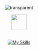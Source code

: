 

<div align="center">

 <!--
  <img src="https://emoji.slack-edge.com/T0172CCPGUW/party-blob/d7253707fa13e9ee.gif" width="50"/>
  -->

  ![transparent](https://capsule-render.vercel.app/api?type=transparent&fontColor=02ce89&text=Frontend%20Developer&height=150&fontSize=60&desc=람뽀&descAlignY=75&descAlign=78)

  <img src="https://media.giphy.com/media/hvRJCLFzcasrR4ia7z/giphy.gif" width="50">
  <br/><br/>
 
 
  

  [![My Skills](https://skillicons.dev/icons?i=html,css,js,react,next)](https://skillicons.dev)

</div>


<!--
**KingBoRam/KingBoRam** is a ✨ _special_ ✨ repository because its `README.md` (this file) appears on your GitHub profile.

Here are some ideas to get you started:

- 🔭 I’m currently working on ...
- 🌱 I’m currently learning ...
- 👯 I’m looking to collaborate on ...
- 🤔 I’m looking for help with ...
- 💬 Ask me about ...
- 📫 How to reach me: ...
- 😄 Pronouns: ...
- ⚡ Fun fact: ...
-->
